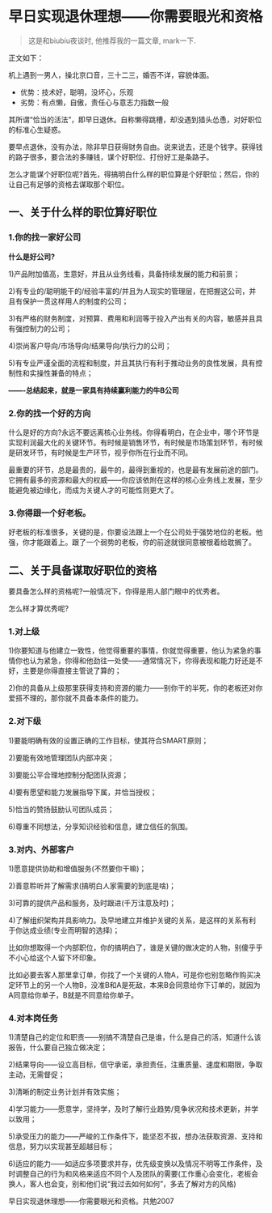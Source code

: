 # 早日实现退休理想——你需要眼光和资格

> 这是和biubiu夜谈时, 他推荐我的一篇文章, mark一下.

正文如下：

机上遇到一男人，操北京口音，三十二三，婚否不详，容貌体面。

* 优势：技术好，聪明，没坏心，乐观
* 劣势：有点懒，自傲，责任心与意志力指数一般

其所谓“恰当的活法”，即早日退休。自称懒得跳槽，却没遇到猎头怂恿，对好职位的标准心生疑惑。

要早点退休，没有办法，除非早日获得财务自由。说来说去，还是个钱字。获得钱的路子很多，要合法的多赚钱，谋个好职位、打份好工是条路子。

怎么才能谋个好职位呢?首先，得搞明白什么样的职位算是个好职位；然后，你的让自己有足够的资格去谋取那个职位。

## 一、关于什么样的职位算好职位

### 1.你的找一家好公司

**什么是好公司?**

1)产品附加值高，生意好，并且从业务线看，具备持续发展的能力和前景；

2)有专业的/聪明能干的/经验丰富的/并且为人现实的管理层，在把握这公司，并且有保护一贯这样用人的制度的公司；

3)有严格的财务制度，对预算、费用和利润等于投入产出有关的内容，敏感并且具有强控制力的公司；

4)崇尚客户导向/市场导向/结果导向/执行力的公司；

5)有专业严谨全面的流程和制度，并且其执行有利于推动业务的良性发展，具有控制性和实操性兼备的特点；

**——-总结起来，就是一家具有持续赢利能力的牛B公司**

### 2.你的找一个好的方向

什么是好的方向?永远不要远离核心业务线。你得看明白，在企业中，哪个环节是实现利润最大化的关键环节。有时候是销售环节，有时候是市场策划环节，有时候是研发环节，有时候是生产环节，视乎你所在行业而不同。

最重要的环节，总是最贵的，最牛的，最得到重视的，也是最有发展前途的部门。它拥有最多的资源和最大的权威——你应该依附在这样的核心业务线上发展，至少能避免被边缘化，而成为关键人才的可能性则更大了。

### 3.你得跟一个好老板。

好老板的标准很多，关键的是，你要设法跟上一个在公司处于强势地位的老板。他强，你才能跟着上。跟了一个弱势的老板，你的前途就很同意被根着给耽搁了。

## 二、关于具备谋取好职位的资格

要具备怎么样的资格呢?一般情况下，你得是用人部门眼中的优秀者。

怎么样才算优秀呢?

### 1.对上级

1)你要知道与他建立一致性，他觉得重要的事情，你就觉得重要，他认为紧急的事情你也认为紧急，你得和他劲往一处使——通常情况下，你得表现和能力好还是不好，主要是你得直接主管说了算的；

2)你的具备从上级那里获得支持和资源的能力——别你干的半死，你的老板还对你爱搭不理的，那你就不具备本条件的能力。

### 2.对下级

1)要能明确有效的设置正确的工作目标，使其符合SMART原则；

2)要能有效地管理团队内部冲突；

3)要能公平合理地控制分配团队资源；

4)要有愿望和能力发展指导下属，并恰当授权；

5)恰当的赞扬鼓励认可团队成员；

6)尊重不同想法，分享知识经验和信息，建立信任的氛围。

### 3.对内、外部客户

1)愿意提供协助和增值服务(不然要你干嘛)；

2)善意聆听并了解需求(搞明白人家需要的到底是啥)；

3)可靠的提供产品和服务，及时跟进(千万注意及时)；

4)了解组织架构并具影响力。及早地建立并维护关键的关系，是这样的关系有利于你达成业绩(专业而明智的选择)；

比如你想取得一个内部职位，你的搞明白了，谁是关键的做决定的人物，别傻乎乎不小心给这个人留下坏印象。

比如必要去客人那里拿订单，你找了一个关键的人物A，可是你也别忽略作购买决定环节上的另一个人物B，没准B和A是死敌，本来B会同意给你下订单的，就因为A同意给你单子，B就是不同意给你单子。

### 4.对本岗任务

1)清楚自己的定位和职责——别搞不清楚自己是谁，什么是自己的活，知道什么该报告，什么要自己独立做决定；

2)结果导向——设立高目标，信守承诺，承担责任，注重质量、速度和期限，争取主动，无需督促；

3)清晰的制定业务计划并有效实施；

4)学习能力——愿意学，坚持学，及时了解行业趋势/竞争状况和技术更新，并学以致用；

5)承受压力的能力——严峻的工作条件下，能坚忍不拔，想办法获取资源、支持和信息，努力以实现甚至超越目标；

6)适应的能力——如适应多项要求并存，优先级变换以及情况不明等工作条件，及时调整自己的行为和风格来适应不同个人及团队的需要(工作重心会变化，老板会换人，客人也会变，别和他们说“我过去如何如何”，多去了解对方的风格)

早日实现退休理想——你需要眼光和资格。共勉2007
